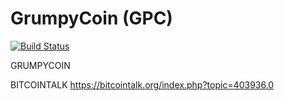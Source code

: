 GrumpyCoin (GPC)
===========

[![Build Status](https://travis-ci.org/RazorLove/grumpycoin.png?branch=master)](https://travis-ci.org/RazorLove/grumpycoin)


GRUMPYCOIN

BITCOINTALK
https://bitcointalk.org/index.php?topic=403936.0
